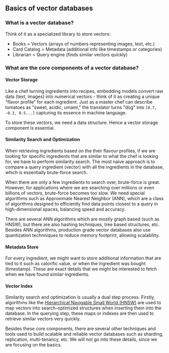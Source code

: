 ## Basics of vector databases

### What is a vector database?

Think of it as a specialized library to store vectors:

* Books = Vectors (arrays of numbers representing images, text, etc.)
* Card Catalog = Metadata (additional info like timestamps or categories)
* Librarian = Query engine (finds similar vectors quickly)

### What are the core components of a vector database?

#### Vector Storage

Like a chef turning ingredients into recipes, embedding models convert raw data (text, images) 
into numerical vectors - think of it as creating a unique "flavor profile" for each ingredient. 
Just as a master chef can describe tomatoes as "sweet, acidic, umami," the translator 
turns "dog" into `[0.7, -0.3, 0.5...]` capturing its essence in machine language.

To store these vectors, we need a data structure. Hence a vector storage component is essential.

#### Similarity Search and Optimization

When retrieving ingredients based on the their flavour profiles, if we are looking for
specific ingredients that are similar to what the chef is looking for, we have to perform
similarity search. The most naive approach is to compare a query ingredient (vector) with all
the ingredients in the database, which is essentially brute-force search.

When there are only a few ingredients to search over, brute-force is great. However, for
applications where we are searching over millions or even billions of vectors, brute-force
becomes too slow. We need special algorithms such as Approximate Nearest Neighbor (ANN), 
which are a class of algorithms designed to efficiently find data points closest to a query in 
high-dimensional spaces, balancing speed and accuracy.


<div class="warning">

There are several ANN algorithms which are mostly graph based (such as HNSW),
but there are also hashing techniques, tree based structures, etc. Besides ANN algorithms,
production grade vector databases also use quantization technniques to reduce memory
footprint, allowing scalability.

</div>

#### Metadata Store

For every ingredient, we might want to store additional information that are tied to it such as
calorific value, or when the ingredient was bought (timestamp). These are exact details that
we might be interested to fetch when we have found similar ingredients.

#### Vector Index

Similarity search and optimization is usually a dual step process. Firstly, algorithms like 
the [Hierarchical Navigable Small World (HNSW)](https://arxiv.org/abs/1603.09320) are used to 
map vectors into search-optimized structures when inserting them into the database. 
In the querying step, these maps or indexes are then used to retrieve similar vectors very quickly.


Besides these core components, there are several other techniques and tools used to build 
scalable and reliable vector databases such as sharding, replication, multi-tenancy, etc.
We will not go into these details, since we are focusing on the basics.
